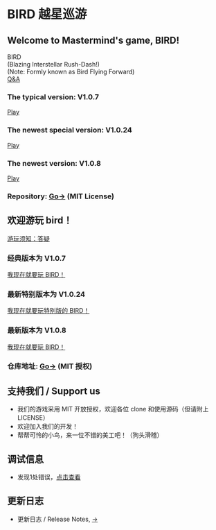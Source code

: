 
# BIRD 越星巡游
## Welcome to Mastermind's game, BIRD!
BIRD \
(Blazing Interstellar Rush-Dash!) \
(Note: Formly known as Bird Flying Forward) \
<a href="http://aenf23.github.io/qna_en_us">Q&A</a>
### The typical version: V1.0.7
<a href="https://aenf23.github.io/birdGamehome/1.0.7/">Play</a>
### The newest special version: V1.0.24
<a href="https://aenf23.github.io/1.0.24/">Play</a>
### The newest version: V1.0.8
<a href="https://aenf23.github.io/birdGamehome/birdGamenew1.0.8/">Play</a>

### Repository: <a href="https://www.github.com/aenf23/bird/">Go-></a> (MIT License)

## 欢迎游玩 bird！
<a href="http://aenf23.github.io/qna_zh_hans">游玩须知：答疑</a>
### 经典版本为 V1.0.7
<a href="https://aenf23.github.io/birdGamehome/1.0.7/">我现在就要玩 BIRD！</a>
### 最新特别版本为 V1.0.24
<a href="https://aenf23.github.io/1.0.24/">我现在就要玩特别版的 BIRD！</a>
### 最新版本为 V1.0.8
<a href="https://aenf23.github.io/birdGamehome/birdGamenew1.0.8/">我现在就要玩 BIRD！</a>

### 仓库地址: <a href="https://www.github.com/aenf23/bird/">Go-></a> (MIT 授权)

## 支持我们 / Support us
* 我们的游戏采用 MIT 开放授权，欢迎各位 clone 和使用源码（但请附上 LICENSE）
* 欢迎加入我们的开发！
* 帮帮可怜的小鸟，来一位不错的美工吧！（狗头滑稽）

## 调试信息
* 发现1处错误，<a href="https://aenf23.github.io/1024">点击查看</a>

## 更新日志
* 更新日志 / Release Notes, <a href="https://aenf23.github.io/Releases">-></a>

